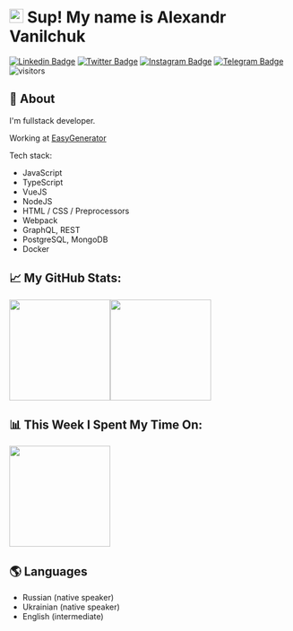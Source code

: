 # <img src="https://media.giphy.com/media/hvRJCLFzcasrR4ia7z/giphy.gif" width="25px"> Sup! My name is Alexandr Vanilchuk

[![Linkedin Badge](https://img.shields.io/badge/-LinkedIn-0e76a8?style=flat-square&logo=Linkedin&logoColor=white)](https://www.linkedin.com/in/htndev)
[![Twitter Badge](https://img.shields.io/badge/-Twitter-00acee?style=flat-square&logo=Twitter&logoColor=white)](https://twitter.com/htndev)
[![Instagram Badge](https://img.shields.io/badge/-Instagram-e4405f?style=flat-square&logo=Instagram&logoColor=white)](https://instagram.com/htndev/)
[![Telegram Badge](https://img.shields.io/badge/-Telegram-0088cc?style=flat-square&logo=Telegram&logoColor=white)](https://t.me/htndev)
![visitors](https://visitor-badge.glitch.me/badge?page_id=htndev)

## 💬 About

I'm fullstack developer.

Working at [EasyGenerator](https://github.com/easygenerator)

Tech stack:
- JavaScript
- TypeScript
- VueJS
- NodeJS
- HTML / CSS / Preprocessors
- Webpack
- GraphQL, REST
- PostgreSQL, MongoDB
- Docker

## 📈 My GitHub Stats:
<img height="180em" src="https://github-readme-stats.vercel.app/api?username=htndev&show_icons=true&hide_border=true&&count_private=true&include_all_commits=true&theme=dracula" /><img height="180em" src="https://github-readme-stats.vercel.app/api/top-langs/?username=htndev&theme=dracula&layout=compact" />

## 📊 This Week I Spent My Time On:
<img height="180em" src="https://github-readme-stats.vercel.app/api/wakatime?username=htndev&theme=dracula" />

## 🌎 Languages
- Russian (native speaker)
- Ukrainian (native speaker)
- English (intermediate)

